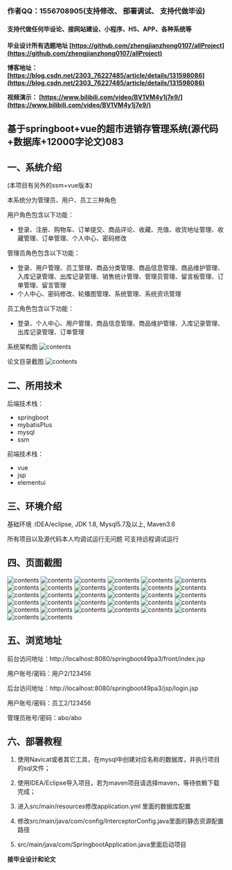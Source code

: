 ### 作者QQ：1556708905(支持修改、 部署调试、 支持代做毕设)

#### 支持代做任何毕设论、接网站建设、小程序、H5、APP、各种系统等

**毕业设计所有选题地址 [https://github.com/zhengjianzhong0107/allProject](https://github.com/zhengjianzhong0107/allProject)**

**博客地址：
[https://blog.csdn.net/2303_76227485/article/details/131598086](https://blog.csdn.net/2303_76227485/article/details/131598086)**

**视频演示：
[https://www.bilibili.com/video/BV1VM4y1j7e9/](https://www.bilibili.com/video/BV1VM4y1j7e9/)**

 

## 基于springboot+vue的超市进销存管理系统(源代码+数据库+12000字论文)083

## 一、系统介绍

(本项目有另外的ssm+vue版本)

本系统分为管理员、用户、员工三种角色

用户角色包含以下功能：

- 登录、注册、购物车、订单提交、商品评论、收藏、充值、收货地址管理、收藏管理、订单管理、个人中心、密码修改

管理员角色包含以下功能：

- 登录、用户管理、员工管理、商品分类管理、商品信息管理、商品维护管理、入库记录管理、出库记录管理、销售统计管理、管理员管理、留言板管理、订单管理、留言管理
- 个人中心、密码修改、轮播图管理、系统管理、系统资讯管理

员工角色包含以下功能：

- 登录、个人中心、用户管理、商品信息管理、商品维护管理、入库记录管理、出库记录管理、订单管理

系统架构图
![contents](./picture/picture0.png)

论文目录截图
![contents](./picture/picture00.png)

## 二、所用技术

后端技术栈：

- springboot
- mybatisPlus
- mysql
- ssm

前端技术栈：

- vue
- jsp
- elementui

## 三、环境介绍

基础环境 :IDEA/eclipse, JDK 1.8, Mysql5.7及以上, Maven3.6

所有项目以及源代码本人均调试运行无问题 可支持远程调试运行

## 四、页面截图

![contents](./picture/picture1.png)
![contents](./picture/picture2.png)
![contents](./picture/picture3.png)
![contents](./picture/picture4.png)
![contents](./picture/picture5.png)
![contents](./picture/picture6.png)
![contents](./picture/picture7.png)
![contents](./picture/picture8.png)
![contents](./picture/picture9.png)
![contents](./picture/picture10.png)
![contents](./picture/picture11.png)
![contents](./picture/picture12.png)
![contents](./picture/picture13.png)
![contents](./picture/picture14.png)
![contents](./picture/picture15.png)
![contents](./picture/picture16.png)
![contents](./picture/picture17.png)
![contents](./picture/picture18.png)
![contents](./picture/picture19.png)
![contents](./picture/picture20.png)
![contents](./picture/picture21.png)
![contents](./picture/picture22.png)
![contents](./picture/picture23.png)
![contents](./picture/picture24.png)
![contents](./picture/picture25.png)
![contents](./picture/picture26.png)
![contents](./picture/picture27.png)
![contents](./picture/picture28.png)
![contents](./picture/picture29.png)
![contents](./picture/picture30.png)
![contents](./picture/picture31.png)
![contents](./picture/picture32.png)

## 五、浏览地址

前台访问地址：http://localhost:8080/springboot49pa3/front/index.jsp

用户账号/密码：用户2/123456

后台访问地址：http://localhost:8080/springboot49pa3/jsp/login.jsp

用户账号/密码：员工2/123456

管理员账号/密码：abo/abo

## 六、部署教程

1. 使用Navicat或者其它工具，在mysql中创建对应名称的数据库，并执行项目的sql文件；

2. 使用IDEA/Eclipse导入项目，若为maven项目请选择maven，等待依赖下载完成；

3. 进入src/main/resources修改application.yml 里面的数据库配置

4. 修改src/main/java/com/config/InterceptorConfig.java里面的静态资源配置路径

5. src/main/java/com/SpringbootApplication.java里面启动项目

 

**接毕业设计和论文**
